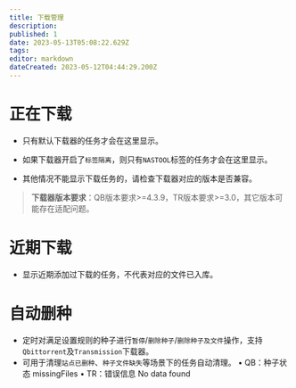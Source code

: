 ```yaml
---
title: 下载管理
description: 
published: 1
date: 2023-05-13T05:08:22.629Z
tags: 
editor: markdown
dateCreated: 2023-05-12T04:44:29.200Z
---
```


# 正在下载

- 只有默认下载器的任务才会在这里显示。

- 如果下载器开启了`标签隔离`，则只有`NASTOOL`标签的任务才会在这里显示。

- 其他情况不能显示下载任务的，请检查下载器对应的版本是否兼容。

> **下载器版本要求**：QB版本要求>=4.3.9，TR版本要求>=3.0，其它版本可能存在适配问题。

# 近期下载

- 显示近期添加过下载的任务，不代表对应的文件已入库。

# 自动删种

- 定时对满足设置规则的种子进行`暂停`/`删除种子`/`删除种子及文件`操作，支持`Qbittorrent`及`Transmission`下载器。
- 可用于清理`站点已删种`、`种子文件缺失`等场景下的任务自动清理。
 •   QB：种子状态 missingFiles
 •   TR：错误信息 No data found